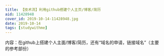 ```yaml
---
title: 【技术流】利用github搭建个人主页/博客/简历
aid: 11428948
cover_id: 2019-10-14-11428948.jpg
date: 2019-10-14
tags: [studywithme]
---
```

内容：在github上搭建个人主面/博客/简历，还有“域名的申请，链接域名”（主要的参考部份）